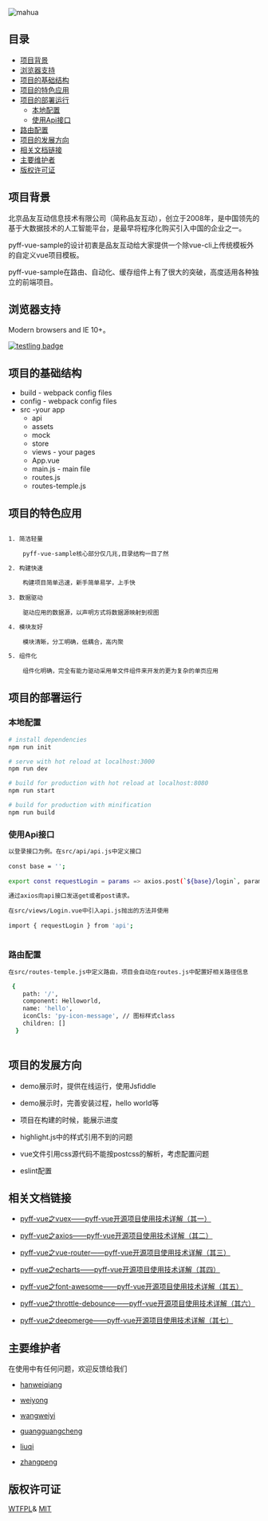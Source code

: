 ![mahua](https://timgsa.baidu.com/timg?image&quality=80&size=b9999_10000&sec=1514286148704&di=617c729a0d97555852e0c440305abf46&imgtype=0&src=http%3A%2F%2Fwww.meipo360.com%2FUpload%2Fimage%2F2015%2F0403%2F20150403103311235799.png)

## 目录  
* [项目背景](#项目背景) 
* [浏览器支持](#浏览器支持)  
* [项目的基础结构](#项目的基础结构)  
* [项目的特色应用](#项目的特色应用) 
* [项目的部署运行](#项目的部署运行) 
  * [本地配置](#本地配置)  
  * [使用Api接口](#使用Api接口)  
* [路由配置](#路由配置)
* [项目的发展方向](#项目的发展方向)  
* [相关文档链接](#相关文档链接)  
* [主要维护者](#主要维护者) 
* [版权许可证](#版权许可证)  

<a name="项目背景"></a>  

## 项目背景

北京品友互动信息技术有限公司（简称品友互动），创立于2008年，是中国领先的基于大数据技术的人工智能平台，是最早将程序化购买引入中国的企业之一。

pyff-vue-sample的设计初衷是品友互动给大家提供一个除vue-cli上传统模板外的自定义vue项目模板。

pyff-vue-sample在路由、自动化、缓存组件上有了很大的突破，高度适用各种独立的前端项目。

<a name="浏览器支持"></a>  

## 浏览器支持

Modern browsers and IE 10+。

[![testling badge](https://ci.testling.com/substack/ever.png)](https://ci.testling.com/substack/quote-stream)


<a name="项目的基础结构"></a>  

## 项目的基础结构

* build - webpack config files
* config - webpack config files
* src -your app
    * api
    * assets
    * mock
    * store
    * views - your pages
    * App.vue
    * main.js - main file
    * routes.js
    * routes-temple.js

<a name="项目的特色应用"></a> 

## 项目的特色应用
``` bash

1. 简洁轻量
    
    pyff-vue-sample核心部分仅几兆,目录结构一目了然

2. 构建快速
    
    构建项目简单迅速，新手简单易学，上手快
  
3. 数据驱动
    
    驱动应用的数据源，以声明方式将数据源映射到视图  

4. 模块友好
    
    模块清晰，分工明确，低耦合，高内聚

5. 组件化
    
    组件化明确，完全有能力驱动采用单文件组件来开发的更为复杂的单页应用     

```
<a name="项目的部署运行"></a>  

## 项目的部署运行

<a name="本地配置"></a> 

### 本地配置  

``` bash
# install dependencies
npm run init

# serve with hot reload at localhost:3000
npm run dev

# build for production with hot reload at localhost:8080
npm run start

# build for production with minification
npm run build

```
<a name="使用Api接口"></a> 

### 使用Api接口


``` bash
以登录接口为例。在src/api/api.js中定义接口
  
const base = '';
  
export const requestLogin = params => axios.post(`${base}/login`, params);  
  
通过axios向api接口发送get或者post请求。
  
在src/views/Login.vue中引入api.js抛出的方法并使用
  
import { requestLogin } from 'api';
  


```

### 路由配置

``` bash
在src/routes-temple.js中定义路由，项目会自动在routes.js中配置好相关路径信息

 {
    path: '/',
    component: Helloworld,
    name: 'hello',
    iconCls: 'py-icon-message', // 图标样式class
    children: []
  }
  
```

<a name="项目的发展方向"></a> 

## 项目的发展方向

* demo展示时，提供在线运行，使用Jsfiddle

* demo展示时，完善安装过程，hello world等

* 项目在构建的时候，能展示进度

* highlight.js中的样式引用不到的问题

* vue文件引用css源代码不能按postcss的解析，考虑配置问题

* eslint配置

<a name="相关文档链接"></a> 

## 相关文档链接

* [pyff-vue之vuex——pyff-vue开源项目使用技术详解（其一）](https://vuex.vuejs.org/zh-cn/)

* [pyff-vue之axios——pyff-vue开源项目使用技术详解（其二）](https://www.jianshu.com/p/df464b26ae58)

* [pyff-vue之vue-router——pyff-vue开源项目使用技术详解（其三）](https://router.vuejs.org/zh-cn/)

* [pyff-vue之echarts——pyff-vue开源项目使用技术详解（其四）](http://echarts.baidu.com/examples.html)

* [pyff-vue之font-awesome——pyff-vue开源项目使用技术详解（其五）](http://fontawesome.dashgame.com/)

* [pyff-vue之throttle-debounce——pyff-vue开源项目使用技术详解（其六）](https://www.jianshu.com/p/fb08b7ef31de)

* [pyff-vue之deepmerge——pyff-vue开源项目使用技术详解（其七）](http://npm.taobao.org/package/deepmerge)

<a name="主要维护者"></a> 

## 主要维护者
在使用中有任何问题，欢迎反馈给我们

* [hanweiqiang]()  

* [weiyong]()  

* [wangweiyi]()  

* [guangguangcheng]()  

* [liuqi]()  

* [zhangpeng]()

<a name="版权许可证"></a> 

## 版权许可证
[WTFPL](http://www.wtfpl.net/about/)&
[MIT](http://opensource.org/licenses/MIT)
